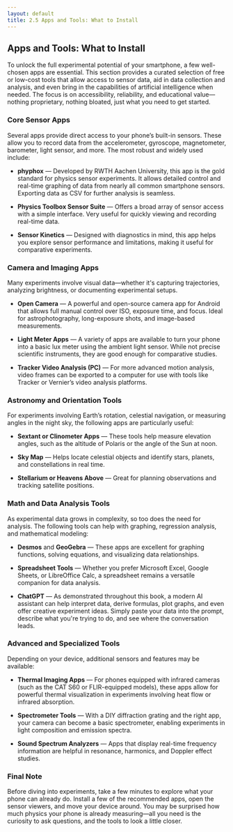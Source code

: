 ```yaml
---
layout: default
title: 2.5 Apps and Tools: What to Install
---
```


## Apps and Tools: What to Install

To unlock the full experimental potential of your smartphone, a few well-chosen apps are essential. This section provides a curated selection of free or low-cost tools that allow access to sensor data, aid in data collection and analysis, and even bring in the capabilities of artificial intelligence when needed. The focus is on accessibility, reliability, and educational value—nothing proprietary, nothing bloated, just what you need to get started.

### Core Sensor Apps

Several apps provide direct access to your phone’s built-in sensors. These allow you to record data from the accelerometer, gyroscope, magnetometer, barometer, light sensor, and more. The most robust and widely used include:

- **phyphox** — Developed by RWTH Aachen University, this app is the gold standard for physics sensor experiments. It allows detailed control and real-time graphing of data from nearly all common smartphone sensors. Exporting data as CSV for further analysis is seamless.

- **Physics Toolbox Sensor Suite** — Offers a broad array of sensor access with a simple interface. Very useful for quickly viewing and recording real-time data.

- **Sensor Kinetics** — Designed with diagnostics in mind, this app helps you explore sensor performance and limitations, making it useful for comparative experiments.

### Camera and Imaging Apps

Many experiments involve visual data—whether it's capturing trajectories, analyzing brightness, or documenting experimental setups.

- **Open Camera** — A powerful and open-source camera app for Android that allows full manual control over ISO, exposure time, and focus. Ideal for astrophotography, long-exposure shots, and image-based measurements.

- **Light Meter Apps** — A variety of apps are available to turn your phone into a basic lux meter using the ambient light sensor. While not precise scientific instruments, they are good enough for comparative studies.

- **Tracker Video Analysis (PC)** — For more advanced motion analysis, video frames can be exported to a computer for use with tools like Tracker or Vernier’s video analysis platforms.

### Astronomy and Orientation Tools

For experiments involving Earth’s rotation, celestial navigation, or measuring angles in the night sky, the following apps are particularly useful:

- **Sextant or Clinometer Apps** — These tools help measure elevation angles, such as the altitude of Polaris or the angle of the Sun at noon.

- **Sky Map** — Helps locate celestial objects and identify stars, planets, and constellations in real time.

- **Stellarium or Heavens Above** — Great for planning observations and tracking satellite positions.

### Math and Data Analysis Tools

As experimental data grows in complexity, so too does the need for analysis. The following tools can help with graphing, regression analysis, and mathematical modeling:

- **Desmos** and **GeoGebra** — These apps are excellent for graphing functions, solving equations, and visualizing data relationships.

- **Spreadsheet Tools** — Whether you prefer Microsoft Excel, Google Sheets, or LibreOffice Calc, a spreadsheet remains a versatile companion for data analysis.

- **ChatGPT** — As demonstrated throughout this book, a modern AI assistant can help interpret data, derive formulas, plot graphs, and even offer creative experiment ideas. Simply paste your data into the prompt, describe what you're trying to do, and see where the conversation leads.

### Advanced and Specialized Tools

Depending on your device, additional sensors and features may be available:

- **Thermal Imaging Apps** — For phones equipped with infrared cameras (such as the CAT S60 or FLIR-equipped models), these apps allow for powerful thermal visualization in experiments involving heat flow or infrared absorption.

- **Spectrometer Tools** — With a DIY diffraction grating and the right app, your camera can become a basic spectrometer, enabling experiments in light composition and emission spectra.

- **Sound Spectrum Analyzers** — Apps that display real-time frequency information are helpful in resonance, harmonics, and Doppler effect studies.

### Final Note

Before diving into experiments, take a few minutes to explore what your phone can already do. Install a few of the recommended apps, open the sensor viewers, and move your device around. You may be surprised how much physics your phone is already measuring—all you need is the curiosity to ask questions, and the tools to look a little closer.
